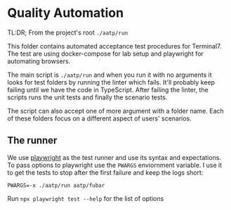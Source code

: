 # Quality Automation

TL:DR; From the project's root `./aatp/run`

This folder contains automated acceptance test procedures for Terminal7. 
The test are using docker-compose for lab setup and playwright
for automating browsers.


The main script is `./aatp/run` and when you run it with no arguments
it looks for test folders  by running the linter which fails.
It'll probably keep failing until we have the code in TypeScript.
After failing the linter, the scripts runs the unit tests and
finally the scenario tests. 

The script can also accept one of more argument with a folder name.
Each of these folders focus on a different aspect of users' scenarios.

## The runner

We use [playwright](https://playwright.dev) as the test runner and use
its syntax and expectations. To pass options to playwright use the 
`PWARGS` enviornment variable. I use it to get the tests to stop
after the first failure and keep the logs short:

```
PWARGS=-x ./aatp/run aatp/fubar
```

Run `npx playwright test --help` for the list of options
